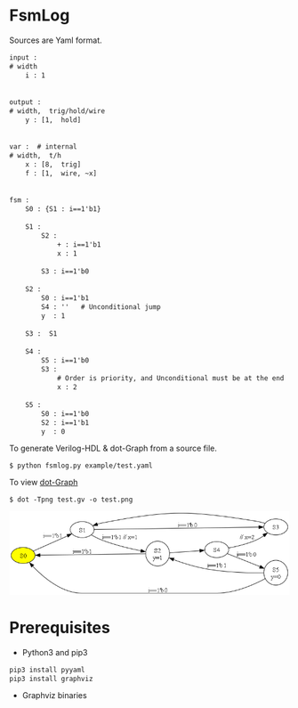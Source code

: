 # FsmLog
Sources are Yaml format.

```
input :
# width
    i : 1


output :
# width,  trig/hold/wire
    y : [1,  hold]


var :  # internal
# width,  t/h
    x : [8,  trig]
    f : [1,  wire, ~x]


fsm : 
    S0 : {S1 : i==1'b1}

    S1 : 
        S2 :
            + : i==1'b1
            x : 1

        S3 : i==1'b0

    S2 : 
        S0 : i==1'b1
        S4 : ''   # Unconditional jump
        y  : 1

    S3 :  S1

    S4 : 
        S5 : i==1'b0
        S3 : 
            # Order is priority, and Unconditional must be at the end
            x : 2

    S5 : 
        S0 : i==1'b0
        S2 : i==1'b1
        y  : 0
```

To generate Verilog-HDL & dot-Graph from a source file.
```
$ python fsmlog.py example/test.yaml
```

To view [dot-Graph](http://www.graphviz.org/)
```
$ dot -Tpng test.gv -o test.png
```

![](./example/test.png)

# Prerequisites
- Python3 and pip3
```
pip3 install pyyaml
pip3 install graphviz
```

- Graphviz binaries
